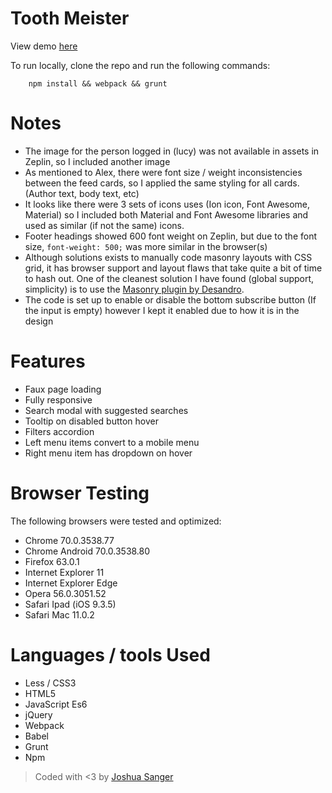 # Tooth Meister

View demo [here](http://joshuasanger.ca/toothmeister)

To run locally, clone the repo and run the following commands:

```
    npm install && webpack && grunt
```

# Notes
* The image for the person logged in (lucy) was not available in assets in Zeplin, so I included another image
* As mentioned to Alex, there were font size / weight inconsistencies between the feed cards, so I applied the same styling for all cards. (Author text, body text, etc) 
* It looks like there were 3 sets of icons uses (Ion icon, Font Awesome, Material) so I included both Material and Font Awesome libraries and used as similar (if not the same) icons.
* Footer headings showed 600 font weight on Zeplin, but due to the font size, `font-weight: 500;` was more similar in the browser(s)
* Although solutions exists to manually code masonry layouts with CSS grid, it has browser support and layout flaws that take quite a bit of time to hash out. One of the cleanest solution I have found (global support, simplicity) is to use the [Masonry plugin by Desandro](http://masonry.desandro.com). 
* The code is set up to enable or disable the bottom subscribe button (If the input is empty) however I kept it enabled due to how it is in the design

# Features
* Faux page loading 
* Fully responsive
* Search modal with suggested searches
* Tooltip on disabled button hover
* Filters accordion
* Left menu items convert to a mobile menu
* Right menu item has dropdown on hover

# Browser Testing
The following browsers were tested and optimized:
* Chrome 70.0.3538.77
* Chrome Android 70.0.3538.80
* Firefox 63.0.1
* Internet Explorer 11
* Internet Explorer Edge
* Opera 56.0.3051.52
* Safari Ipad (iOS 9.3.5)
* Safari Mac 11.0.2

# Languages / tools Used
* Less / CSS3
* HTML5
* JavaScript Es6
* jQuery
* Webpack
* Babel
* Grunt
* Npm

> Coded with <3 by [Joshua Sanger](http://joshuasanger.ca)
